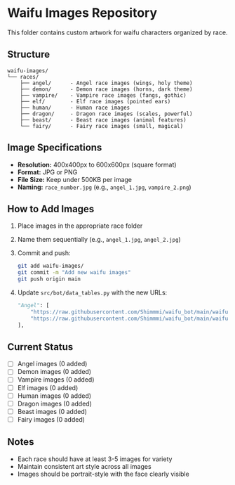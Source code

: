 # Waifu Images Repository

This folder contains custom artwork for waifu characters organized by race.

## Structure

```
waifu-images/
└── races/
    ├── angel/      - Angel race images (wings, holy theme)
    ├── demon/      - Demon race images (horns, dark theme)
    ├── vampire/    - Vampire race images (fangs, gothic)
    ├── elf/        - Elf race images (pointed ears)
    ├── human/      - Human race images
    ├── dragon/     - Dragon race images (scales, powerful)
    ├── beast/      - Beast race images (animal features)
    └── fairy/      - Fairy race images (small, magical)
```

## Image Specifications

- **Resolution:** 400x400px to 600x600px (square format)
- **Format:** JPG or PNG
- **File Size:** Keep under 500KB per image
- **Naming:** `race_number.jpg` (e.g., `angel_1.jpg`, `vampire_2.png`)

## How to Add Images

1. Place images in the appropriate race folder
2. Name them sequentially (e.g., `angel_1.jpg`, `angel_2.jpg`)
3. Commit and push:
   ```bash
   git add waifu-images/
   git commit -m "Add new waifu images"
   git push origin main
   ```

4. Update `src/bot/data_tables.py` with the new URLs:
   ```python
   "Angel": [
       "https://raw.githubusercontent.com/Shimmmi/waifu_bot/main/waifu-images/races/angel/angel_1.jpg",
       "https://raw.githubusercontent.com/Shimmmi/waifu_bot/main/waifu-images/races/angel/angel_2.jpg",
   ],
   ```

## Current Status

- [ ] Angel images (0 added)
- [ ] Demon images (0 added)
- [ ] Vampire images (0 added)
- [ ] Elf images (0 added)
- [ ] Human images (0 added)
- [ ] Dragon images (0 added)
- [ ] Beast images (0 added)
- [ ] Fairy images (0 added)

## Notes

- Each race should have at least 3-5 images for variety
- Maintain consistent art style across all images
- Images should be portrait-style with the face clearly visible

